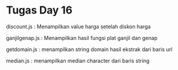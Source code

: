 # Tugas Day 16

discount.js     : Menampilkan value harga setelah diskon harga

ganjilgenap.js  : Menampilkan hasil fungsi plat ganjil dan genap

getdomain.js    : menampilkan string domain hasil ekstrak dari baris url

median.js       : menampilkan median character dari baris string
